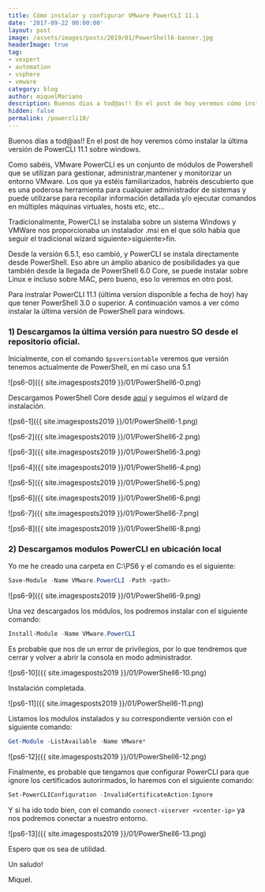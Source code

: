 ```yaml
---
title: Cómo instalar y configurar VMware PowerCLI 11.1
date: '2017-09-22 00:00:00'
layout: post
image: /assets/images/posts/2019/01/PowerShell6-banner.jpg
headerImage: true
tag:
- vexpert
- automation
- vsphere
- vmware
category: blog
author: miquelMariano
description: Buenos dias a tod@as!! En el post de hoy veremos cómo instalar la última versión de PowerCLI 11.1 sobre windows
hidden: false
permalink: /powercli10/
---
```


Buenos días a tod@as!!
En el post de hoy veremos cómo instalar la última versión de PowerCLI 11.1 sobre windows.

Como sabéis, VMware PowerCLI es un conjunto de módulos de Powershell que se utilizan para gestionar, administrar,mantener y monitorizar un entorno VMware. 
Los que ya estéis familiarizados, habréis descubierto que es una poderosa herramienta para cualquier administrador de sistemas y puede utilizarse para recopilar información detallada y/o ejecutar comandos en múltiples máquinas virtuales, hosts etc, etc...

Tradicionalmente, PowerCLI se instalaba sobre un sistema Windows y VMWare nos proporcionaba un instalador .msi en el que sólo había que seguir el tradicional wizard siguiente>siguiente>fin.

Desde la versión 6.5.1, eso cambió, y PowerCLI se instala directamente desde PowerShell. Eso abre un ámplio abanico de posibilidades ya que también desde la llegada de PowerShell 6.0 Core, se puede instalar sobre Linux e incluso sobre MAC, pero bueno, eso lo veremos en otro post.

Para instralar PowerCLI 11.1 (última version disponible a fecha de hoy) hay que tener PowerShell 3.0 o superior. A continuación vamos a ver cómo instalar la última versión de PowerShell para windows.

### 1) Descargamos la última versión para nuestro SO desde el repositorio oficial.

Inicialmente, con el comando `$psversiontable` veremos que versión tenemos actualmente de PowerShell, en mi caso una 5.1

![ps6-0]({{ site.imagesposts2019 }}/01/PowerShell6-0.png)

Descargamos PowerShell Core desde [aquí](https://github.com/PowerShell/PowerShell) y seguimos el wizard de instalación.

![ps6-1]({{ site.imagesposts2019 }}/01/PowerShell6-1.png)

![ps6-2]({{ site.imagesposts2019 }}/01/PowerShell6-2.png)

![ps6-3]({{ site.imagesposts2019 }}/01/PowerShell6-3.png)

![ps6-4]({{ site.imagesposts2019 }}/01/PowerShell6-4.png)

![ps6-5]({{ site.imagesposts2019 }}/01/PowerShell6-5.png)

![ps6-6]({{ site.imagesposts2019 }}/01/PowerShell6-6.png)

![ps6-7]({{ site.imagesposts2019 }}/01/PowerShell6-7.png)

![ps6-8]({{ site.imagesposts2019 }}/01/PowerShell6-8.png)

### 2) Descargamos modulos PowerCLI en ubicación local

Yo me he creado una carpeta en C:\PS6 y el comando es el siguiente:

```powershell
Save-Module -Name VMware.PowerCLI -Path <path>
```

![ps6-9]({{ site.imagesposts2019 }}/01/PowerShell6-9.png)

Una vez descargados los módulos, los podremos instalar con el siguiente comando:

```powershell
Install-Module -Name VMware.PowerCLI
```

Es probable que nos de un error de privilegios, por lo que tendremos que cerrar y volver a abrir la consola en modo administrador.

![ps6-10]({{ site.imagesposts2019 }}/01/PowerShell6-10.png)

Instalación completada.

![ps6-11]({{ site.imagesposts2019 }}/01/PowerShell6-11.png)

Listamos los modulos instalados y su correspondiente versión con el siguiente comando:

```powershell
Get-Module -ListAvailable -Name VMware*
```

![ps6-12]({{ site.imagesposts2019 }}/01/PowerShell6-12.png)

Finalmente, es probable que tengamos que configurar PowerCLI para que ignore los certificados autorirmados, lo haremos con el siguiente comando:


```powershell
Set-PowerCLIConfiguration -InvalidCertificateAction:Ignore
```

Y si ha ido todo bien, con el comando `connect-viserver <vcenter-ip>` ya nos podremos conectar a nuestro entorno.

![ps6-13]({{ site.imagesposts2019 }}/01/PowerShell6-13.png)

Espero que os sea de utilidad.

Un saludo!

Miquel.


